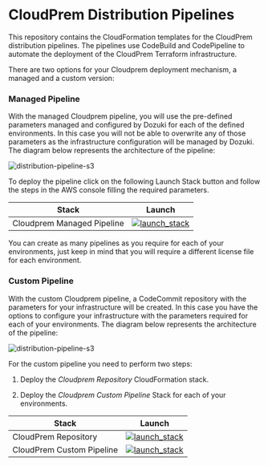 # CloudPrem Distribution Pipelines

This repository contains the CloudFormation templates for the CloudPrem distribution pipelines. The pipelines use CodeBuild and CodePipeline to automate the deployment of the CloudPrem Terraform infrastructure.

There are two options for your Cloudprem deployment mechanism, a managed and a custom version:

### Managed Pipeline

With the managed Cloudprem pipeline, you will use the pre-defined parameters managed and configured by Dozuki for each of the defined environments. In this case you will not be able to overwrite any of those parameters as the infrastructure configuration will be managed by Dozuki. The diagram below represents the architecture of the pipeline:

![distribution-pipeline-s3](https://app.lucidchart.com/publicSegments/view/07ae6aa6-5e42-40a3-8f20-3b3edf056286/image.png)

To deploy the pipeline click on the following Launch Stack button and follow the steps in the AWS console filling the required parameters.

| Stack  | Launch  |
|---|---|
| Cloudprem Managed Pipeline  |  [![launch_stack](https://s3.amazonaws.com/cloudformation-examples/cloudformation-launch-stack.png)](https://console.aws.amazon.com/cloudformation/home?region=us-west-2#/stacks/new?stackName=cloudprem-pipeline-dev&templateURL=https://s3.amazonaws.com/nclouds-cloudprem-assets/s3_pipeline.yml) |

You can create as many pipelines as you require for each of your environments, just keep in mind that you will require a different license file for each environment.

### Custom Pipeline

With the custom Cloudprem pipeline, a CodeCommit repository with the parameters for your infrastructure will be created. In this case you have the options to configure your infrastructure with the parameters required for each of your environments. The diagram below represents the architecture of the pipeline:

![distribution-pipeline-s3](https://app.lucidchart.com/publicSegments/view/b5bb6ea2-f6e3-4145-ba26-1c8dfda53f7a/image.png)

For the custom pipeline you need to perform two steps:

1. Deploy the *Cloudprem Repository* CloudFormation stack.

2. Deploy the *Cloudprem Custom Pipeline* Stack for each of your environments.


| Stack  | Launch  |
|---|---|
| CloudPrem Repository  |  [![launch_stack](https://s3.amazonaws.com/cloudformation-examples/cloudformation-launch-stack.png)](https://console.aws.amazon.com/cloudformation/home?region=us-west-2#/stacks/new?stackName=cloudprem-repository&templateURL=https://s3.amazonaws.com/nclouds-cloudprem-assets/codecommit.yml) |
| CloudPrem Custom Pipeline   |  [![launch_stack](https://s3.amazonaws.com/cloudformation-examples/cloudformation-launch-stack.png)](https://console.aws.amazon.com/cloudformation/home?region=us-west-2#/stacks/new?stackName=cloudprem-pipeline-dev&templateURL=https://s3.amazonaws.com/nclouds-cloudprem-assets/cc_pipeline.yml) |